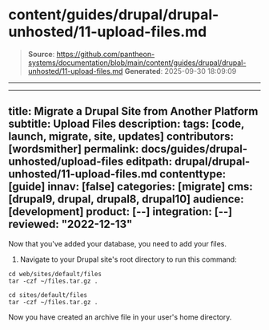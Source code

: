 # content/guides/drupal/drupal-unhosted/11-upload-files.md

> **Source**: https://github.com/pantheon-systems/documentation/blob/main/content/guides/drupal/drupal-unhosted/11-upload-files.md
> **Generated**: 2025-09-30 18:09:09

---

---
title: Migrate a Drupal Site from Another Platform
subtitle: Upload Files
description: 
tags: [code, launch, migrate, site, updates]
contributors: [wordsmither]
permalink: docs/guides/drupal-unhosted/upload-files
editpath: drupal/drupal-unhosted/11-upload-files.md
contenttype: [guide]
innav: [false]
categories: [migrate]
cms: [drupal9, drupal, drupal8, drupal10]
audience: [development]
product: [--]
integration: [--]
reviewed: "2022-12-13"
---

Now that you've added your database, you need to add your files.

<Partial file="drupal/migrate-add-files-part1.md" />

1. Navigate to your Drupal site's root directory to run this command:

  <TabList>

  <Tab title="With Nested Docroot" id="code-docroot" active={true}>

  ```bash{promptUser:user}
  cd web/sites/default/files
  tar -czf ~/files.tar.gz .
  ```

  </Tab>

  <Tab title="Without Nested Docroot" id="code-nodocroot">

  ```bash{promptUser:user}
  cd sites/default/files
  tar -czf ~/files.tar.gz .
  ```

  </Tab>

  </TabList>

  Now you have created an archive file in your user's home directory.

<Partial file="drupal/migrate-add-files-part3.md" />
